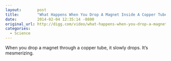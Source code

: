 ```yaml
---
layout:       post
title:        "What Happens When You Drop A Magnet Inside A Copper Tube"
date:         2014-02-04 12:35:14 -0800
original_url: http://digg.com/video/what-happens-when-you-drop-a-magnet-inside-a-copper-tube
categories:
  - Science
---
```


When you drop a magnet through a copper tube, it slowly drops. It’s mesmerizing. 

 
